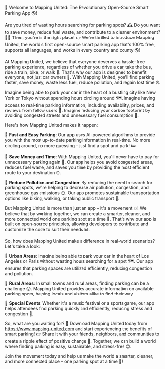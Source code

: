 🚀 Welcome to Mapping United: The Revolutionary Open-Source Smart Parking App 🌎!

Are you tired of wasting hours searching for parking spots? 🕰️ Do you want to save money, reduce fuel waste, and contribute to a cleaner environment? 💸💨 Then, you're in the right place! 👉 We're thrilled to introduce Mapping United, the world's first open-source smart parking app that's 100% free, supports all languages, and works in every country and county 🌎!

At Mapping United, we believe that everyone deserves a hassle-free parking experience, regardless of whether you drive a car, take the bus, ride a train, bike, or walk 👣. That's why our app is designed to benefit everyone, not just car owners 💪. With Mapping United, you'll find parking faster, save money, waste less fuel, reduce pollution, and regain lost time ⏰.

Imagine being able to park your car in the heart of a bustling city like New York or Tokyo without spending hours circling around 🗺️. Imagine having access to real-time parking information, including availability, prices, and reviews from fellow users 👀. Imagine reducing your carbon footprint by avoiding congested streets and unnecessary fuel consumption 🌟.

Here's how Mapping United makes it happen:

🔹 **Fast and Easy Parking**: Our app uses AI-powered algorithms to provide you with the most up-to-date parking information in real-time. No more circling around, no more guessing – just find a spot and park! 🛏️

🔹 **Save Money and Time**: With Mapping United, you'll never have to pay for unnecessary parking again 💸. Our app helps you avoid congested areas, reduces fuel waste, and saves you time by providing the most efficient route to your destination ⏰.

🔹 **Reduce Pollution and Congestion**: By reducing the need to search for parking spots, we're helping to decrease air pollution, congestion, and greenhouse gas emissions 🌞. Our app promotes sustainable transportation options like biking, walking, or taking public transport 👣.

But Mapping United is more than just an app – it's a movement 💥! We believe that by working together, we can create a smarter, cleaner, and more connected world one parking spot at a time 🌈. That's why our app is built on open-source principles, allowing developers to contribute and customize the code to suit their needs 📊.

So, how does Mapping United make a difference in real-world scenarios? Let's take a look:

📍 **Urban Areas**: Imagine being able to park your car in the heart of Los Angeles or Paris without wasting hours searching for a spot 🗺️. Our app ensures that parking spaces are utilized efficiently, reducing congestion and pollution.

📍 **Rural Areas**: In small towns and rural areas, finding parking can be a challenge 😕. Mapping United provides accurate information on available parking spots, helping locals and visitors alike to find their way.

📍 **Special Events**: Whether it's a music festival or a sports game, our app helps attendees find parking quickly and efficiently, reducing stress and congestion 🎉.

So, what are you waiting for? 🤔 Download Mapping United today from https://www.mapping-united.com and start experiencing the benefits of smart parking! 👉 Share it with your friends, neighbors, and communities to create a ripple effect of positive change 💪. Together, we can build a world where finding parking is easy, sustainable, and stress-free 😊.

Join the movement today and help us make the world a smarter, cleaner, and more connected place – one parking spot at a time 🌟!